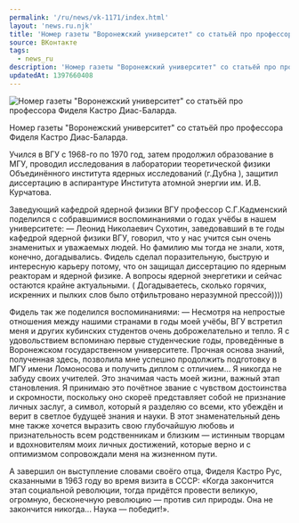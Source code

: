 ```yaml
---
permalink: '/ru/news/vk-1171/index.html'
layout: 'news.ru.njk'
title: 'Номер газеты "Воронежский университет" со статьёй про профессора Фиделя Кастро Диас-Баларда. '
source: ВКонтакте
tags:
  - news_ru
description: 'Номер газеты "Воронежский университет" со статьёй про профессора Фиделя Кастро Диас-Баларда.'
updatedAt: 1397660408
---
```

![Номер газеты "Воронежский университет" со статьёй про профессора Фиделя Кастро Диас-Баларда.](https://sun9-47.userapi.com/impf/c607823/v607823833/5457/z01wgte-6Qw.jpg?size=456x380&quality=96&proxy=1&sign=35165ecaea0a5673280277c432fd6a50&c_uniq_tag=D0Ddwy8N-iiZ3JvHeXF8WYFxvQ3CbASuUHBH6h8axK4&type=album)

Номер газеты "Воронежский университет" со статьёй про профессора Фиделя Кастро Диас-Баларда.

Учился в ВГУ с 1968-го по 1970 год, затем продолжил образование в МГУ, проводил исследования в лаборатории теоретической физики Объединённого института ядерных исследований (г.Дубна ), защитил диссертацию в аспирантуре Института
атомной энергии им. И.В. Курчатова.

Заведующий кафедрой ядерной физики ВГУ профессор С.Г.Кадменский поделился с собравшимися воспоминаниями о годах учёбы в нашем университете:
— Леонид Николаевич Сухотин, заведовавший в те годы кафедрой ядерной физики ВГУ, говорил, что у нас учится сын очень знаменитых и уважаемых людей.
Но фамилию мы тогда не знали, хотя, конечно, догадывались. Фидель сделал поразительную, быструю и интересную карьеру потому, что он защищал диссертацию по ядерным реакторам и ядерной физике. А вопросы ядерной энергетики и сейчас остаются крайне актуальными.
( Догадываетесь, сколько горячих, искренних и пылких слов было отфильтровано неразумной прессой))))

Фидель так же поделился воспоминаниями:
— Несмотря на непростые отношения между нашими странами в годы моей учёбы, ВГУ встретил меня и других кубинских студентов очень доброжелательно и
тепло. Я с удовольствием вспоминаю первые студенческие годы, проведённые в Воронежском государственном университете. Прочная основа знаний, полученная здесь, позволила мне успешно продолжить подготовку в МГУ имени Ломоносова и получить диплом с отличием... Я никогда не забуду своих учителей. Это значимая часть моей жизни, важный этап становления. Я принимаю это почётное звание с чувством достоинства и скромности, поскольку оно скореё представляет собой не признание личных заслуг, а символ, который я разделяю со всеми, кто убеждён и верит в светлое будущеё знания и науки. В этот знаменательный день мне также хочется выразить свою глубочайшую любовь и признательность всем родственникам и близким — истинным творцам и вдохновителям моих личных достижений, которые верно и с оптимизмом сопровождали меня на жизненном пути.

А завершил он выступление словами своёго отца, Фиделя Кастро Рус, сказанными в 1963 году во время визита в СССР: «Когда закончится этап социальной революции, тогда придётся провести великую, огромную, бесконечную революцию — против сил природы. Она не закончится никогда... Наука — победит!».
